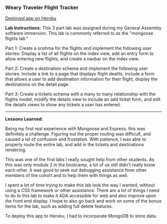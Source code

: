 ### Weary Traveler Flight Tracker

[Deployed app on Heroku](https://weary-traveler.herokuapp.com/flights)

**Lab Instructions:**
This 3 part lab was assigned during my General Assembly software immersion. This lab is commonly referred to as the "mongoose flights lab."

Part 1:
Create a scehma for the flights and implement the following user stories: Display a list of all flights on the index view, add an entry form to allow entering new flights, and create a navbar on the index view.

Part 2:
Create a destination schema and implement the following user stories: Include a link to a page that displays flight deatils, include a form that allows a user to add destination information for their flight, display the destinations on the detail page.

Part 3:
Create a tickets schema with a many to many relationship with the flights model, modify the details view to include an add ticket form, and edit the details views to show any tickets a user has entered.

---

**Lessons Learned:**

Being my first real experience with Mongoose and Express, this was definitely a challenge. Figuring out the proper routing was difficult, and caused a lot of confusion and frustation. With patience, I was able to properly route the entire lab, and add in the tickets and destinations rendering.

This was one of the first labs I really sought help from other students. As this was only module 2 in the bootcamp, a lot of us still didn't really know each other. It was good to seek out debugging assistance from other members of the cohort and to help them with things as well.

I spent a lot of time trying to make this lab look the way I wanted, without using a CSS framework or other assistance. There are a lot of things I need to do to this lab to make it ADA accessible for web and also improve upon the front end display. I hope to also go back and work on some of the bonus items for the lab, such as adding full delete features.

To deploy this app to Heroku, I had to incorporate MongoDB to store data.
